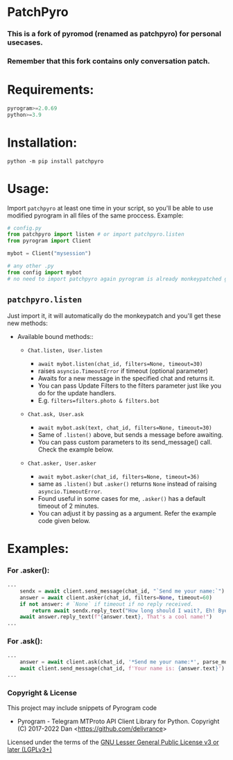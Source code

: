 # PatchPyro
### This is a fork of pyromod (renamed as patchpyro) for personal usecases.

### Remember that this fork contains only conversation patch.

# Requirements:
 ~~~python
 pyrogram>=2.0.69
 python>=3.9
 ~~~

 # Installation:
```
python -m pip install patchpyro
```
 
# Usage:
Import `patchpyro` at least one time in your script, so you'll be able to use modified pyrogram in all files of the same proccess. 
Example:

```python
# config.py
from patchpyro import listen # or import patchpyro.listen
from pyrogram import Client

mybot = Client("mysession")
```

```python
# any other .py
from config import mybot
# no need to import patchpyro again pyrogram is already monkeypatched globally (at the same proccess)
```

## `patchpyro.listen`
Just import it, it will automatically do the monkeypatch and you'll get these new methods:

- Available bound methods::
  - `Chat.listen, User.listen`

    - `await mybot.listen(chat_id, filters=None, timeout=30)`
    - raises `asyncio.TimeoutError` if timeout (optional parameter)
    - Awaits for a new message in the specified chat and returns it.
    - You can pass Update Filters to the filters parameter just like you do for the update handlers.
    - E.g. `filters=filters.photo & filters.bot`
  - `Chat.ask, User.ask`

    - `await mybot.ask(text, chat_id, filters=None, timeout=30)`
    - Same of `.listen()` above, but sends a message before awaiting.
    - You can pass custom parameters to its send_message() call. Check the example below.
    
  - `Chat.asker, User.asker`
     - `await mybot.asker(chat_id, filters=None, timeout=36)` 
     - same as `.listen()` but `.asker()` returns `None` instead of raising `asyncio.TimeoutError`.
     - Found useful in some cases for me, `.asker()` has a default timeout of 2 minutes. 
     - You can adjust it by passing as a argument. Refer the example code given below.

# Examples:
### For .asker():
```python
...
    sendx = await client.send_message(chat_id, "`Send me your name:`")
    answer = await client.asker(chat_id, filters=None, timeout=60)
    if not answer: # `None` if timeout if no reply received.
        return await sendx.reply_text("How long should I wait?, Eh! Bye!")
    await answer.reply_text(f"{answer.text}, That's a cool name!")
...
```
### For .ask():
```python
...
    answer = await client.ask(chat_id, '*Send me your name:*', parse_mode=enums.ParseMode.MARKDOWN)
    await client.send_message(chat_id, f'Your name is: {answer.text}')
...
```


### Copyright & License
This project may include snippets of Pyrogram code
- Pyrogram - Telegram MTProto API Client Library for Python. Copyright (C) 2017-2022 Dan <<https://github.com/delivrance>>

Licensed under the terms of the [GNU Lesser General Public License v3 or later (LGPLv3+)](COPYING.lesser)
